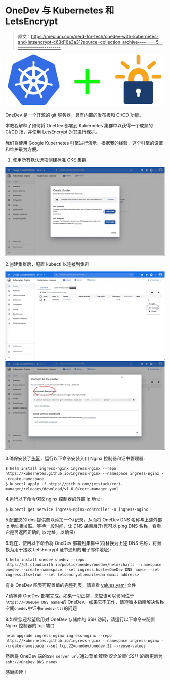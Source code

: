 # OneDev 与 Kubernetes 和 LetsEncrypt

> 原文：<https://medium.com/nerd-for-tech/onedev-with-kubernetes-and-letsencrypt-c63d16a3a31?source=collection_archive---------5----------------------->

![](img/ba5a924eb0e2e07158c42d05dbe782dd.png)

OneDev 是一个开源的 git 服务器，具有内置的发布板和 CI/CD 功能。

本教程解释了如何将 OneDev 部署到 Kubernetes 集群中以获得一个成熟的 CI/CD 场，并使用 LetsEncrypt 对其进行保护。

我们将使用 Google Kubernetes 引擎进行演示，根据我的经验，这个引擎的设置和维护最为方便。

1.  使用所有默认选项创建标准 GKE 集群

![](img/30fdcfa87bd3e5a0ec4635af85ee7064.png)

2.创建集群后，配置 kubectl 以连接到集群

![](img/78e8cb1d746a7b987d0b74e8d7a83ca4.png)![](img/e91f39db588c0c0795238629ce5ef61f.png)

3.确保安装了[头盔](https://helm.sh/docs/intro/install/)，运行以下命令安装入口 Nginx 控制器和证书管理器:

```
$ helm install ingress-nginx ingress-nginx --repo https://kubernetes.github.io/ingress-nginx --namespace ingress-nginx --create-namespace
$ kubectl apply -f https://github.com/jetstack/cert-manager/releases/download/v1.6.0/cert-manager.yaml
```

4.运行以下命令获取 nginx 控制器的外部 ip 地址:

`$ kubectl get service ingress-nginx-controller -n ingress-nginx`

5.配置您的 dns 提供商以添加一个`A`记录，从而将 OneDev DNS 名称与上述外部 ip 地址相关联。等待一段时间，让 DNS 条目展开(您可以 ping DNS 名称，看看它是否返回正确的 ip 地址，以确保)

6.现在，使用以下命令将 OneDev 部署到集群中(将<onedev dns="" name="">替换为上述 DNS 名称，将<an email="" address="">替换为用于接收 LetsEncrypt 证书通知的电子邮件地址):</an></onedev>

```
$ helm install onedev onedev --repo https://dl.cloudsmith.io/public/onedev/onedev/helm/charts --namespace onedev --create-namespace --set ingress.host=<OneDev DNS name> --set ingress.tls=true --set letsencrypt.email=<an email address>
```

有关 OneDev 图表可配置值的完整列表，请查看 [values.yaml](https://code.onedev.io/onedev/server/~files/main/server-product/helm/values.yaml) 文件

7.请等待 OneDev 部署完成。如果一切正常，您应该可以访问位于`https://<OneDev DNS name>`的 OneDev。如果它不工作，请遵循本指南解决名称空间`onedev`中证书`onedev-tls`的问题

8.如果您还希望启用对 OneDev 存储库的 SSH 访问，请运行以下命令来配置 Nginx 控制器的 tcp 端口

```
helm upgrade ingress-nginx ingress-nginx --repo https://kubernetes.github.io/ingress-nginx --namespace ingress-nginx --create-namespace --set tcp.22=onedev/onedev:22 --reuse-values
```

然后将 OneDev 端的`SSH server url`(通过菜单*管理/安全设置/ SSH 设置*)更新为`ssh://<OneDev DNS name>`

感谢阅读！
